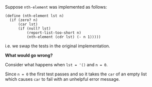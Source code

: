 Suppose `nth-element` was implemented as follows:

```
(define (nth-element lst n)
  (if (zero? n)
      (car lst)
      (if (null? lst)
          (report-list-too-short n)
          (nth-element (cdr lst) (- n 1)))))
```

i.e. we swap the tests in the original implementation.

**What would go wrong?**

Consider what happens when `lst = '()` and `n = 0`.

Since `n = 0` the first test passes and so it takes the `car` of an empty list
which causes `car` to fail with an unhelpful error message.
